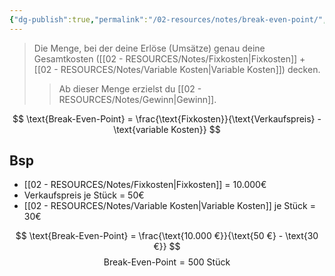 ```yaml
---
{"dg-publish":true,"permalink":"/02-resources/notes/break-even-point/","tags":["GFN/prüfungsrelevant/AP1/vorbereitung"],"noteIcon":"","updated":"2025-08-26T16:35:02.699+02:00"}
---
```


>Die Menge, bei der deine Erlöse (Umsätze) genau deine Gesamtkosten ([[02 - RESOURCES/Notes/Fixkosten\|Fixkosten]] + [[02 - RESOURCES/Notes/Variable Kosten\|Variable Kosten]]) decken.
>> Ab dieser Menge erzielst du [[02 - RESOURCES/Notes/Gewinn\|Gewinn]].


$$ 
\text{Break-Even-Point} = \frac{\text{Fixkosten}}{\text{Verkaufspreis} - \text{variable Kosten}}
$$

## Bsp

- [[02 - RESOURCES/Notes/Fixkosten\|Fixkosten]] = 10.000€
- Verkaufspreis je Stück = 50€
- [[02 - RESOURCES/Notes/Variable Kosten\|Variable Kosten]] je Stück = 30€



$$ 
\text{Break-Even-Point} = \frac{\text{10.000 €}}{\text{50 €} - \text{30 €}}
$$
$$ 
\text{Break-Even-Point} = \text{500 Stück}
$$